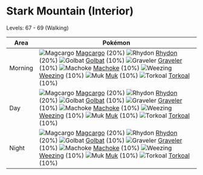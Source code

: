 # Stark Mountain (Interior)
Levels: 67 - 69 (Walking)

Area       | Pokémon
---        | ---
Morning    | ![][219]  [Magcargo] (20%) ![][112]  [Rhydon] (20%) ![][042]  [Golbat] (10%)  ![][075]  [Graveler] (10%) ![][067]  [Machoke] (10%) ![][110]  [Weezing] (10%)  ![][089]  [Muk] (10%) ![][324]  [Torkoal] (10%)
Day        | ![][219]  [Magcargo] (20%) ![][112]  [Rhydon] (20%) ![][042]  [Golbat] (10%)  ![][075]  [Graveler] (10%) ![][067]  [Machoke] (10%) ![][110]  [Weezing] (10%)  ![][089]  [Muk] (10%) ![][324]  [Torkoal] (10%)
Night      | ![][219]  [Magcargo] (20%) ![][112]  [Rhydon] (20%) ![][042]  [Golbat] (10%)  ![][075]  [Graveler] (10%) ![][067]  [Machoke] (10%) ![][110]  [Weezing] (10%)  ![][089]  [Muk] (10%) ![][324]  [Torkoal] (10%)





[042]: https://raw.githubusercontent.com/PokeAPI/sprites/master/sprites/pokemon/42.png "Golbat"
[067]: https://raw.githubusercontent.com/PokeAPI/sprites/master/sprites/pokemon/67.png "Machoke"
[075]: https://raw.githubusercontent.com/PokeAPI/sprites/master/sprites/pokemon/75.png "Graveler"
[089]: https://raw.githubusercontent.com/PokeAPI/sprites/master/sprites/pokemon/89.png "Muk"
[110]: https://raw.githubusercontent.com/PokeAPI/sprites/master/sprites/pokemon/110.png "Weezing"
[112]: https://raw.githubusercontent.com/PokeAPI/sprites/master/sprites/pokemon/112.png "Rhydon"
[219]: https://raw.githubusercontent.com/PokeAPI/sprites/master/sprites/pokemon/219.png "Magcargo"
[324]: https://raw.githubusercontent.com/PokeAPI/sprites/master/sprites/pokemon/324.png "Torkoal"
[Golbat]: /pokemon_changes/042/
[Machoke]: /pokemon_changes/067/
[Graveler]: /pokemon_changes/075/
[Muk]: /pokemon_changes/089/
[Weezing]: /pokemon_changes/110/
[Rhydon]: /pokemon_changes/112/
[Magcargo]: /pokemon_changes/219/
[Torkoal]: /pokemon_changes/324/
